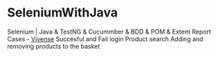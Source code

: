 # SeleniumWithJava
Selenium | Java &amp; TestNG &amp; Cucummber &amp; BDD &amp; POM &amp; Extent Report
Cases - [Vivense](https://www.vivense.com/)
Succesful and Fail  login 
Product search
Adding and removing products to the basket
